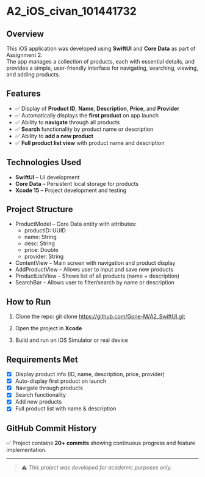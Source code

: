 # A2_iOS_civan_101441732

## Overview

This iOS application was developed using **SwiftUI** and **Core Data** as part of Assignment 2.  
The app manages a collection of products, each with essential details, and provides a simple, user-friendly interface for navigating, searching, viewing, and adding products.

## Features

- ✅ Display of **Product ID**, **Name**, **Description**, **Price**, and **Provider**
- ✅ Automatically displays the **first product** on app launch
- ✅ Ability to **navigate** through all products
- ✅ **Search** functionality by product name or description
- ✅ Ability to **add a new product**
- ✅ **Full product list view** with product name and description

## Technologies Used

- **SwiftUI** – UI development
- **Core Data** – Persistent local storage for products
- **Xcode 15** – Project development and testing

## Project Structure

- ProductModel – Core Data entity with attributes:
  - productID: UUID
  - name: String
  - desc: String
  - price: Double
  - provider: String
- ContentView – Main screen with navigation and product display
- AddProductView – Allows user to input and save new products
- ProductListView – Shows list of all products (name + description)
- SearchBar – Allows user to filter/search by name or description

## How to Run

1. Clone the repo:
git clone https://github.com/Gone-M/A2_SwiftUI.git

2. Open the project in **Xcode**
3. Build and run on iOS Simulator or real device

## Requirements Met

- [x] Display product info (ID, name, description, price, provider)
- [x] Auto-display first product on launch
- [x] Navigate through products
- [x] Search functionality
- [x] Add new products
- [x] Full product list with name & description

## GitHub Commit History

✅ Project contains **20+ commits** showing continuous progress and feature implementation.

---

> ⚠️ *This project was developed for academic purposes only.*
